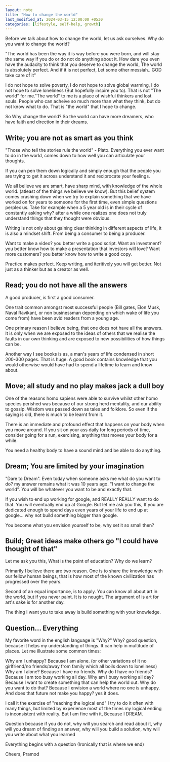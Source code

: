 ```yaml
---
layout: note
title: "How to change the world"
last_modified_at: 2024-03-15 12:00:00 +0530
categories: [lifestyle, self-help, growth]
---
```


Before we talk about how to change the world, let us ask ourselves. Why do you want to change the world?

"The world has been the way it is way before you were born, and will stay the same way if you do or do not do anything about it.
How dare you even have the audacity to think that you deserve to change the world, The world is absolutely perfect. And if it is not perfect, Let some other messiah.. GOD take care of it"

I do not hope to solve poverty, I do not hope to solve global warming, I do not hope to solve loneliness (But hopefully inspire you to).
That is not "The world" for me."The world" to me is a place of wishful thinkers and lost souls.
People who can acheive so much more than what they think, but do not know what to do.
That is "the world" that I hope to change.

So Why change the world? So the world can have more dreamers, who have faith and direction in their dreams.

## Write; you are not as smart as you think

"Those who tell the stories rule the world" - Plato. Everything you ever want to do in the world, comes down to how well you can articulate your thoughts.

If you can pen them down logically and simply enough that the people you are trying to get it across understand it and reciprocate your feelings.

We all believe we are smart, have sharp mind, with knowledge of the whole world. (atleast of the things we believe we know). But this belief system comes crashing down when we try to explain something that we have worked on for years to someone for the first time, even simple questions perplex us. Take for example when a 5 year old is in their cycle of constantly asking why? after a while one realizes one does not truly understand things that they thought were obvious.

Writing is not only about gaining clear thinking in different aspects of life, it is also a mindset shift. From being a consumer to being a producer.

Want to make a video? you better write a good script. Want an investment? you better know how to make a presentation that investors will love? Want more customers? you better know how to write a good copy.

Practice makes perfect. Keep writing, and iteritively you will get better. Not just as a thinker but as a creator as well.

## Read; you do not have all the answers

A good producer, is first a good consumer.

One trait common amongst most successful people (Bill gates, Elon Musk, Naval Ravikant, or non businessman depending on which wake of life you come from) have been avid readers from a young age.

One primary reason I believe being, that one does not have all the answers. It is only when we are exposed to the ideas of others that we realise the faults in our own thinking and are exposed to new possibilities of how things can be.

Another way I see books is as, a man's years of life condensed in short 200-300 pages. That is huge. A good book contains knowledge that you would otherwise would have had to spend a lifetime to learn and know about.

## Move; all study and no play makes jack a dull boy 

One of the reasons homo sapiens were able to survive whilst other homo species perished was because of our strong herd mentality, and our ability to gossip.
Wisdom was passed down as tales and folklore. So even if the saying is old, there is much to be learnt from it. 

There is an immediate and profound effect that happens on your body when you move around. If you sit on your ass daily for long periods of time, consider 
going for a run, exercising, anything that moves your body for a while. 

You need a healthy body to have a sound mind and be able to do anything. 

## Dream; You are limited by your imagination

"Dare to Dream". Even today when someone asks me what do you want to do? my answer remains what it was 10 years ago. "I want to change the world". You will be whatever you want to be and exactly that. 

If you wish to end up working for google, and REALLY REALLY want to do that. You will eventually end up at Google. But let me ask you this, If you are dedicated enough to spend days even years of your life to end up at google... why not build something bigger than google. 

You become what you envision yourself to be, why set it so small then?

## Build; Great ideas make others go "I could have thought of that"

Let me ask you this, What is the point of education? Why do we learn?

Primarily I believe there are two reason. One is to share the knowledge with our fellow human beings, that is how most of the known civilization has progressed over the years. 

Second of an equal importance, is to apply. You can know all about art in the world, but if you never paint. It is to nought. The argument of is art for art's sake is for another day.

The thing I want you to take away is build something with your knowledge.

## Question... Everything

My favorite word in the english language is "Why?" Why? good question, because it helps my understanding of things. It can help in multitude of places. Let me illustrate some common times:

Why am I unhappy? Because I am alone. (or other variations of it no girlfriend/no friends/away from family which all boils down to loneliness) Why am I alone? Because I have no friends. Why do I have no friends? Because I am too busy working all day. Why am I busy working all day? Because I want to create something that can help the world out. Why do you want to do that? Because I envision a world where no one is unhappy. And does that future not make you happy? yes it does.

I call it the exercise of "reaching the logical end" I try to do it often with many things, but limited by experience most of the times my logical ending is inconsistent with reality. But I am fine with it, Because I DREAM.

Question because if you do not, why will you search and read about it, why will you dream of finding an answer, why will you build a solution, why will you write about what you learned

Everything begins with a question (Ironically that is where we end)

Cheers,
Pramod
